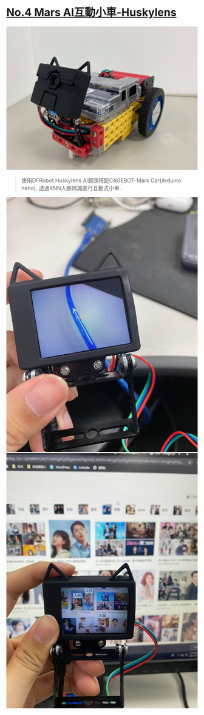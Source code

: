 # [No.4 Mars AI互動小車-Huskylens](https://github.com/KUBOT-Robot/FAFABOT/tree/FAFABOT-No.4)

<img src="https://github.com/KUBOT-Robot/FAFABOT/blob/resource/FAFABOT-No4/4.jpg" width="700">

>使用DFRobot Huskylens AI鏡頭搭配CAGEBOT-Mars Car(Arduino nano), 透過KNN人臉辨識進行互動式小車.

<img src="https://github.com/KUBOT-Robot/FAFABOT/blob/resource/FAFABOT-No4/5.jpg" width="700">

<img src="https://github.com/KUBOT-Robot/FAFABOT/blob/resource/FAFABOT-No4/6.jpg" width="700">

